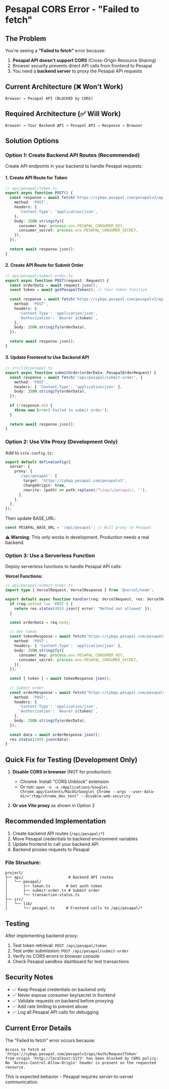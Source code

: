 # Pesapal CORS Error - "Failed to fetch"

## The Problem

You're seeing a **"Failed to fetch"** error because:

1. **Pesapal API doesn't support CORS** (Cross-Origin Resource Sharing)
2. Browser security prevents direct API calls from frontend to Pesapal
3. You need a **backend server** to proxy the Pesapal API requests

## Current Architecture (❌ Won't Work)

```
Browser → Pesapal API (BLOCKED by CORS)
```

## Required Architecture (✅ Will Work)

```
Browser → Your Backend API → Pesapal API → Response → Browser
```

## Solution Options

### Option 1: Create Backend API Routes (Recommended)

Create API endpoints in your backend to handle Pesapal requests:

#### 1. Create API Route for Token
```typescript
// api/pesapal/token.ts
export async function POST() {
  const response = await fetch('https://cybqa.pesapal.com/pesapalv3/api/Auth/RequestToken', {
    method: 'POST',
    headers: {
      'Content-Type': 'application/json',
    },
    body: JSON.stringify({
      consumer_key: process.env.PESAPAL_CONSUMER_KEY,
      consumer_secret: process.env.PESAPAL_CONSUMER_SECRET,
    }),
  });
  
  return await response.json();
}
```

#### 2. Create API Route for Submit Order
```typescript
// api/pesapal/submit-order.ts
export async function POST(request: Request) {
  const orderData = await request.json();
  const token = await getPesapalToken(); // Your token function
  
  const response = await fetch('https://cybqa.pesapal.com/pesapalv3/api/Transactions/SubmitOrderRequest', {
    method: 'POST',
    headers: {
      'Content-Type': 'application/json',
      'Authorization': `Bearer ${token}`,
    },
    body: JSON.stringify(orderData),
  });
  
  return await response.json();
}
```

#### 3. Update Frontend to Use Backend API
```typescript
// src/lib/pesapal.ts
export async function submitOrder(orderData: PesapalOrderRequest) {
  const response = await fetch('/api/pesapal/submit-order', {
    method: 'POST',
    headers: { 'Content-Type': 'application/json' },
    body: JSON.stringify(orderData),
  });
  
  if (!response.ok) {
    throw new Error('Failed to submit order');
  }
  
  return await response.json();
}
```

### Option 2: Use Vite Proxy (Development Only)

Add to `vite.config.ts`:

```typescript
export default defineConfig({
  server: {
    proxy: {
      '/api/pesapal': {
        target: 'https://cybqa.pesapal.com/pesapalv3',
        changeOrigin: true,
        rewrite: (path) => path.replace(/^\/api\/pesapal/, ''),
      },
    },
  },
});
```

Then update BASE_URL:
```typescript
const PESAPAL_BASE_URL = '/api/pesapal'; // Will proxy to Pesapal
```

**⚠️ Warning**: This only works in development. Production needs a real backend.

### Option 3: Use a Serverless Function

Deploy serverless functions to handle Pesapal API calls:

**Vercel Functions:**
```typescript
// api/pesapal/submit-order.ts
import type { VercelRequest, VercelResponse } from '@vercel/node';

export default async function handler(req: VercelRequest, res: VercelResponse) {
  if (req.method !== 'POST') {
    return res.status(405).json({ error: 'Method not allowed' });
  }

  const orderData = req.body;
  
  // Get token
  const tokenResponse = await fetch('https://cybqa.pesapal.com/pesapalv3/api/Auth/RequestToken', {
    method: 'POST',
    headers: { 'Content-Type': 'application/json' },
    body: JSON.stringify({
      consumer_key: process.env.PESAPAL_CONSUMER_KEY,
      consumer_secret: process.env.PESAPAL_CONSUMER_SECRET,
    }),
  });
  
  const { token } = await tokenResponse.json();
  
  // Submit order
  const orderResponse = await fetch('https://cybqa.pesapal.com/pesapalv3/api/Transactions/SubmitOrderRequest', {
    method: 'POST',
    headers: {
      'Content-Type': 'application/json',
      'Authorization': `Bearer ${token}`,
    },
    body: JSON.stringify(orderData),
  });
  
  const data = await orderResponse.json();
  res.status(200).json(data);
}
```

## Quick Fix for Testing (Development Only)

1. **Disable CORS in browser** (NOT for production):
   - Chrome: Install "CORS Unblock" extension
   - Or run: `open -n -a /Applications/Google\ Chrome.app/Contents/MacOS/Google\ Chrome --args --user-data-dir="/tmp/chrome_dev_test" --disable-web-security`

2. **Or use Vite proxy** as shown in Option 2

## Recommended Implementation

1. Create backend API routes (`/api/pesapal/*`)
2. Move Pesapal credentials to backend environment variables
3. Update frontend to call your backend API
4. Backend proxies requests to Pesapal

### File Structure:
```
project/
├── api/                    # Backend API routes
│   └── pesapal/
│       ├── token.ts       # Get auth token
│       ├── submit-order.ts # Submit order
│       └── transaction-status.ts
├── src/
│   └── lib/
│       └── pesapal.ts     # Frontend calls to /api/pesapal/*
```

## Testing

After implementing backend proxy:

1. Test token retrieval: `POST /api/pesapal/token`
2. Test order submission: `POST /api/pesapal/submit-order`
3. Verify no CORS errors in browser console
4. Check Pesapal sandbox dashboard for test transactions

## Security Notes

- ✅ Keep Pesapal credentials on backend only
- ✅ Never expose consumer key/secret in frontend
- ✅ Validate requests on backend before proxying
- ✅ Add rate limiting to prevent abuse
- ✅ Log all Pesapal API calls for debugging

## Current Error Details

The "Failed to fetch" error occurs because:
```
Access to fetch at 'https://cybqa.pesapal.com/pesapalv3/api/Auth/RequestToken' 
from origin 'http://localhost:5173' has been blocked by CORS policy: 
No 'Access-Control-Allow-Origin' header is present on the requested resource.
```

This is expected behavior - Pesapal requires server-to-server communication.
